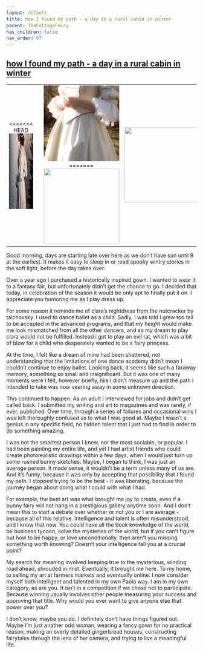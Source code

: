 ```yaml
---
layout: default
title: how I found my path - a day in a rural cabin in winter
parent: TheCottageFairy
has_children: false
nav_order: 87
---
```


## [how I found my path - a day in a rural cabin in winter](https://www.youtube.com/watch?v=1n_4ZOUAYFw)

<div>
<table align="center">
	<tr>
		<td align="center">
<<<<<<< HEAD
			<img src="../../assets/cottage_fairy_ai_generated_photos/how_I_found_my_path_-_a_day_in_a_rural_cabin_in_winter-[1n_4ZOUAYFw]/generated_00.png" height="200" width="200"/>
		</td>
		<td align="center">
			<img src="../../assets/cottage_fairy_ai_generated_photos/how_I_found_my_path_-_a_day_in_a_rural_cabin_in_winter-[1n_4ZOUAYFw]/generated_01.png" height="200" width="200"/>
		</td>
		<td align="center">
			<img src="../../assets/cottage_fairy_ai_generated_photos/how_I_found_my_path_-_a_day_in_a_rural_cabin_in_winter-[1n_4ZOUAYFw]/generated_02.png" height="200" width="200"/>
=======
			<img src="../../posters/how_I_found_my_path_-_a_day_in_a_rural_cabin_in_winter-[1n_4ZOUAYFw]/generated_00.png" height="200" width="200"/>
		</td>
		<td align="center">
			<img src="../../posters/how_I_found_my_path_-_a_day_in_a_rural_cabin_in_winter-[1n_4ZOUAYFw]/generated_01.png" height="200" width="200"/>
		</td>
		<td align="center">
			<img src="../../posters/how_I_found_my_path_-_a_day_in_a_rural_cabin_in_winter-[1n_4ZOUAYFw]/generated_02.png" height="200" width="200"/>
>>>>>>> ffe52613361410ad9d371a0f80e81de4dd24175f
		</td>
	</tr>
</table>
</div>

Good morning, days are starting late over here as we don’t have sun until 9 at the earliest. It makes it easy to sleep in or read spooky wintry stories in the soft light, before the day takes over.

Over a year ago I purchased a historically inspired gown. I wanted to wear it to a fantasy fair, but unfortunately didn’t get the chance to go. I decided that today, in celebration of the season it would be only apt to finally put it on. I appreciate you humoring me as I play dress up.

For some reason it reminds me of clara’s nightdress from the nutcracker by taichovsky. I used to dance ballet as a child. Sadly, I was told I grew too tall to be accepted in the advanced programs, and that my height would make me look mismatched from all the other dancers, and so my dream to play clara would not be fulfilled. Instead i got to play an evil rat, which was a bit of blow for a child who desperately wanted to be a fairy princess.

At the time, I felt like a dream of mine had been shattered, not understanding that the limitations of one dance academy didn’t mean I couldn’t continue to enjoy ballet. Looking back, it seems like such a faraway memory, something so small and insignificant. But it was one of many moments were I felt, however briefly, like I didn’t measure up and the path I intended to take was now veering away in some unknown direction.

This continued to happen. As an adult I interviewed for jobs and didn’t get called back. I submitted my writing and art to magazines and was rarely, if ever, published. Over time, through a series of failures and occasional wins I was left thoroughly confused as to what I was good at. Maybe I wasn’t a genius in any specific field, no hidden talent that I just had to find in order to do something amazing.

I was not the smartest person I knew, nor the most sociable, or popular. I had been painting my entire life, and yet I had artist friends who could create photorealistic drawings within a few days, when I would just turn up some rushed bunny sketches. Maybe, I began to think, I was just an average person. It made sense, it wouldn’t be a term unless many of us are. And it’s funny, because it was only by accepting that possibility that I found my path. I stopped trying to be the best - it was liberating, because the journey began about doing what I could with what I had.

For example, the best art was what brought me joy to create, even if a bunny fairy will not hang in a prestigious gallery anytime soon. And I don’t mean this to start a debate over whether or not you or I are average - because all of this relative. Intelligence and talent is often misunderstood, and I know that now. You could have all the book knowledge of the world, be business tycoon, solve the mysteries of the world, but if you can’t figure out how to be happy, or love unconditionally, then aren’t you missing something worth knowing? Doesn’t your intelligence fail you at a crucial point?

My search for meaning involved keeping true to the mysterious, winding road ahead, shrouded in mist. Eventually, it brought me here. To my home, to selling my art at farmers markets and eventually online. I now consider myself both intelligent and talented in my own Paola way. I am in my own category, as are you. It isn’t in a competition if we chose not to participate. Because winning usually involves other people measuring your success and approving that title. Why would you ever want to give anyone else that power over you?

I don’t know, maybe you do. I definitely don’t have things figured out. Maybe I’m just a rather odd woman, wearing a fancy gown for no practical reason, making an overly detailed gingerbread houses, constructing fairytales through the lens of her camera, and trying to live a meaningful life.